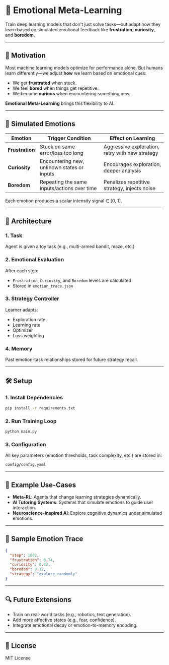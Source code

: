 # 🧠 Emotional Meta-Learning

Train deep learning models that don't just solve tasks—but adapt how they learn based on simulated emotional feedback like **frustration**, **curiosity**, and **boredom**.

---

## 🚀 Motivation

Most machine learning models optimize for performance alone. But humans learn differently—we adjust **how** we learn based on emotional cues:

* We get **frustrated** when stuck.
* We feel **bored** when things get repetitive.
* We become **curious** when encountering something new.

**Emotional Meta-Learning** brings this flexibility to AI.

---

## 🧠 Simulated Emotions

| Emotion         | Trigger Condition                           | Effect on Learning                              |
| --------------- | ------------------------------------------- | ----------------------------------------------- |
| **Frustration** | Stuck on same error/loss too long           | Aggressive exploration, retry with new strategy |
| **Curiosity**   | Encountering new, unknown states or inputs  | Encourages exploration, deeper analysis         |
| **Boredom**     | Repeating the same inputs/actions over time | Penalizes repetitive strategy, injects noise    |

Each emotion produces a scalar intensity signal ∈ \[0, 1].

---

## 🧬 Architecture

### 1. Task

Agent is given a toy task (e.g., multi-armed bandit, maze, etc.)

### 2. Emotional Evaluation

After each step:

* `Frustration`, `Curiosity`, and `Boredom` levels are calculated
* Stored in `emotion_trace.json`

### 3. Strategy Controller

Learner adapts:

* Exploration rate
* Learning rate
* Optimizer
* Loss weighting

### 4. Memory

Past emotion-task relationships stored for future strategy recall.

---

## 🛠️ Setup

### 1. Install Dependencies

```bash
pip install -r requirements.txt
```

### 2. Run Training Loop

```bash
python main.py
```

### 3. Configuration

All key parameters (emotion thresholds, task complexity, etc.) are stored in:

```
config/config.yaml
```

---

## 🌊 Example Use-Cases

* **Meta-RL**: Agents that change learning strategies dynamically.
* **AI Tutoring Systems**: Systems that simulate emotions to guide user interaction.
* **Neuroscience-Inspired AI**: Explore cognitive dynamics under simulated emotions.

---

## 🧪 Sample Emotion Trace

```json
{
  "step": 1002,
  "frustration": 0.74,
  "curiosity": 0.32,
  "boredom": 0.12,
  "strategy": "explore_randomly"
}
```

---

## 🔍 Future Extensions

* Train on real-world tasks (e.g., robotics, text generation).
* Add more affective states (e.g., fear, confidence).
* Integrate emotional decay or emotion-to-memory encoding.

---

## 📄 License

MIT License
